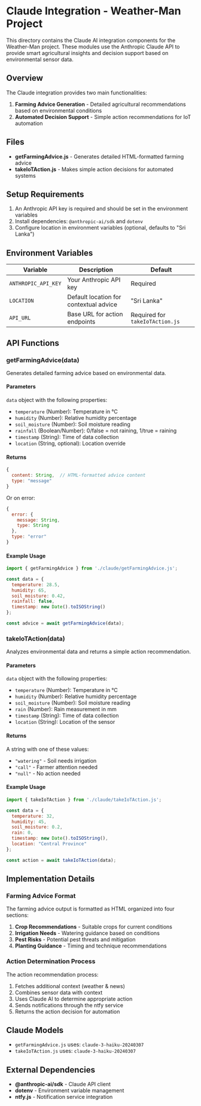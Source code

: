 # Claude Integration - Weather-Man Project

This directory contains the Claude AI integration components for the Weather-Man project. These modules use the Anthropic Claude API to provide smart agricultural insights and decision support based on environmental sensor data.

## Overview

The Claude integration provides two main functionalities:

1. **Farming Advice Generation** - Detailed agricultural recommendations based on environmental conditions
2. **Automated Decision Support** - Simple action recommendations for IoT automation

## Files

- **getFarmingAdvice.js** - Generates detailed HTML-formatted farming advice
- **takeIoTAction.js** - Makes simple action decisions for automated systems

## Setup Requirements

1. An Anthropic API key is required and should be set in the environment variables
2. Install dependencies: `@anthropic-ai/sdk` and `dotenv`
3. Configure location in environment variables (optional, defaults to "Sri Lanka")

## Environment Variables

| Variable | Description | Default |
|----------|-------------|---------|
| `ANTHROPIC_API_KEY` | Your Anthropic API key | Required |
| `LOCATION` | Default location for contextual advice | "Sri Lanka" |
| `API_URL` | Base URL for action endpoints | Required for `takeIoTAction.js` |

## API Functions

### getFarmingAdvice(data)

Generates detailed farming advice based on environmental data.

#### Parameters

`data` object with the following properties:

- `temperature` (Number): Temperature in °C
- `humidity` (Number): Relative humidity percentage
- `soil_moisture` (Number): Soil moisture reading
- `rainfall` (Boolean/Number): 0/false = not raining, 1/true = raining
- `timestamp` (String): Time of data collection
- `location` (String, optional): Location override

#### Returns

```js
{
  content: String,  // HTML-formatted advice content
  type: "message"
}
```

Or on error:

```js
{
  error: {
    message: String,
    type: String
  },
  type: "error"
}
```

#### Example Usage

```javascript
import { getFarmingAdvice } from './claude/getFarmingAdvice.js';

const data = {
  temperature: 28.5,
  humidity: 65,
  soil_moisture: 0.42,
  rainfall: false,
  timestamp: new Date().toISOString()
};

const advice = await getFarmingAdvice(data);
```

### takeIoTAction(data)

Analyzes environmental data and returns a simple action recommendation.

#### Parameters

`data` object with the following properties:

- `temperature` (Number): Temperature in °C
- `humidity` (Number): Relative humidity percentage
- `soil_moisture` (Number): Soil moisture reading
- `rain` (Number): Rain measurement in mm
- `timestamp` (String): Time of data collection
- `location` (String): Location of the sensor

#### Returns

A string with one of these values:
- `"watering"` - Soil needs irrigation
- `"call"` - Farmer attention needed
- `"null"` - No action needed

#### Example Usage

```javascript
import { takeIoTAction } from './claude/takeIoTAction.js';

const data = {
  temperature: 32,
  humidity: 45,
  soil_moisture: 0.2,
  rain: 0,
  timestamp: new Date().toISOString(),
  location: "Central Province"
};

const action = await takeIoTAction(data);
```

## Implementation Details

### Farming Advice Format

The farming advice output is formatted as HTML organized into four sections:
1. **Crop Recommendations** - Suitable crops for current conditions
2. **Irrigation Needs** - Watering guidance based on conditions
3. **Pest Risks** - Potential pest threats and mitigation
4. **Planting Guidance** - Timing and technique recommendations

### Action Determination Process

The action recommendation process:
1. Fetches additional context (weather & news)
2. Combines sensor data with context
3. Uses Claude AI to determine appropriate action
4. Sends notifications through the ntfy service
5. Returns the action decision for automation

## Claude Models

- `getFarmingAdvice.js` uses: `claude-3-haiku-20240307`
- `takeIoTAction.js` uses: `claude-3-haiku-20240307`

## External Dependencies

- **@anthropic-ai/sdk** - Claude API client
- **dotenv** - Environment variable management
- **ntfy.js** - Notification service integration
